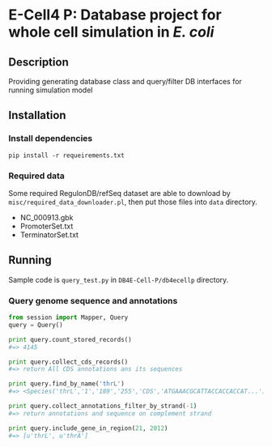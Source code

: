 E-Cell4 P: Database project for whole cell simulation in _E. coli_
===========
## Description 
Providing generating database class and query/filter DB interfaces for running simulation model

## Installation
### Install dependencies
```
pip install -r requeirements.txt
```

### Required data
Some required RegulonDB/refSeq dataset are able to download by `misc/required_data_downloader.pl`, then put those files into `data` directory.

* NC_000913.gbk
* PromoterSet.txt
* TerminatorSet.txt

## Running
Sample code is `query_test.py` in `DB4E-Cell-P/db4ecellp` directory.

### Query genome sequence and annotations
```python
from session import Mapper, Query
query = Query()

print query.count_stored_records()
#=> 4145

print query.collect_cds_records()
#=> return All CDS annotations ans its sequences

print query.find_by_name('thrL')
#=> <Species('thrL','1','189','255','CDS','ATGAAACGCATTACCACCACCAT...')>

print query.collect_annotations_filter_by_strand(-1)
#=> return annotations and sequence on complement strand

print query.include_gene_in_region(21, 2012)
#=> [u'thrL', u'thrA']
```
